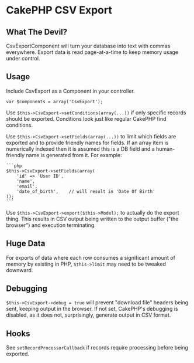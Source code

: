 CakePHP CSV Export 
====================

What The Devil?
--------------------

CsvExportComponent will turn your database into text 
with commas everywhere. Export data is read page-at-a-time
to keep memory usage under control.

Usage
--------------------

Include CsvExport as a Component in your controller.

`var $components = array('CsvExport');`

Use `$this->CsvExport->setConditions(array(...))` if only specific 
records should be exported. Conditions look just like regular
CakePHP find conditions.

Use `$this->CsvExport->setFields(array(...))` to limit which fields
are exported and to provide friendly names for fields. If an array
item is numerically indexed then it is assumed this is a DB field
and a human-friendly name is generated from it. For example:

	```php
	$this->CsvExport->setFields(array(
		'id' => 'User ID',
		'name',
		'email',
		'date_of_birth',	// will result in 'Date Of Birth'
	));
	```

Use `$this->CsvExport->export($this->Model);` to
actually do the export thing. This results in CSV output being
written to the output buffer ("the browser") and execution
terminating.

Huge Data
--------------------

For exports of data where each row consumes a significant amount of
memory by existing in PHP, `$this->limit` may need to be tweaked downward.

Debugging
--------------------

`$this->CsvExport->debug = true` will prevent "download file" headers
being sent, keeping output in the browser. If not set, CakePHP's
debugging is disabled, as it does not, surprisingly, generate output
in CSV format.

Hooks
--------------------

See `setRecordProcessorCallback` if records require processing before
being exported.
